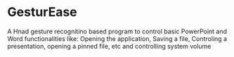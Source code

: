 # GesturEase
A Hnad gesture recognitino based program to control basic PowerPoint and Word functionalities like: Opening the application, Saving a file, Controling a presentation, opening a pinned file, etc and controlling system volume 
